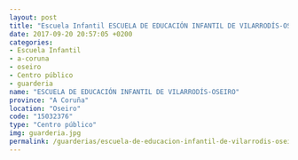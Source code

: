 ```yaml
---
layout: post
title: "Escuela Infantil ESCUELA DE EDUCACIÓN INFANTIL DE VILARRODÍS-OSEIRO"
date: 2017-09-20 20:57:05 +0200
categories:
- Escuela Infantil
- a-coruna
- oseiro
- Centro público
- guarderia
name: "ESCUELA DE EDUCACIÓN INFANTIL DE VILARRODÍS-OSEIRO"
province: "A Coruña"
location: "Oseiro"
code: "15032376"
type: "Centro público"
img: guarderia.jpg
permalink: /guarderias/escuela-de-educacion-infantil-de-vilarrodis-oseiro.html
---
```

